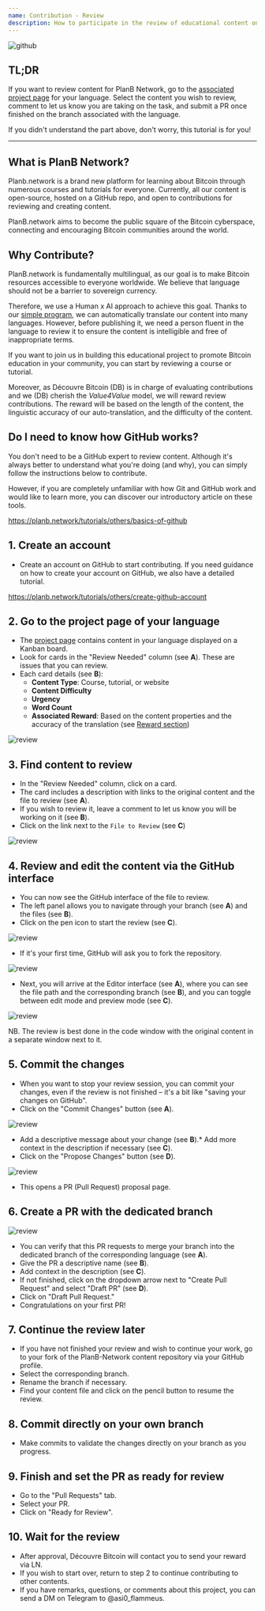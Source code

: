 ```yaml
---
name: Contribution - Review
description: How to participate in the review of educational content on PlanB Network?
---
```

![github](assets/cover.webp)

## TL;DR
If you want to review content for PlanB Network, go to the [associated project page](https://github.com/PlanB-Network/bitcoin-educational-content/projects?query=is%3Aopen) for your language. Select the content you wish to review, comment to let us know you are taking on the task, and submit a PR once finished on the branch associated with the language.

If you didn't understand the part above, don't worry, this tutorial is for you!

---

## What is PlanB Network?

Planb.network is a brand new platform for learning about Bitcoin through numerous courses and tutorials for everyone. Currently, all our content is open-source, hosted on a GitHub repo, and open to contributions for reviewing and creating content.

PlanB.network aims to become the public square of the Bitcoin cyberspace, connecting and encouraging Bitcoin communities around the world.

## Why Contribute?

PlanB.network is fundamentally multilingual, as our goal is to make Bitcoin resources accessible to everyone worldwide. We believe that language should not be a barrier to sovereign currency.

Therefore, we use a Human x AI approach to achieve this goal. Thanks to our [simple program](https://github.com/Asi0Flammeus/LLM-Translator), we can automatically translate our content into many languages. However, before publishing it, we need a person fluent in the language to review it to ensure the content is intelligible and free of inappropriate terms.

If you want to join us in building this educational project to promote Bitcoin education in your community, you can start by reviewing a course or tutorial.

Moreover, as Découvre Bitcoin (DB) is in charge of evaluating contributions and we (DB) cherish the *Value4Value* model, we will reward review contributions. The reward will be based on the length of the content, the linguistic accuracy of our auto-translation, and the difficulty of the content.

## Do I need to know how GitHub works?

You don't need to be a GitHub expert to review content.
Although it's always better to understand what you're doing (and why), you can simply follow the instructions below to contribute.

However, if you are completely unfamiliar with how Git and GitHub work and would like to learn more, you can discover our introductory article on these tools.

https://planb.network/tutorials/others/basics-of-github



## 1. Create an account
* Create an account on GitHub to start contributing. If you need guidance on how to create your account on GitHub, we also have a detailed tutorial.

https://planb.network/tutorials/others/create-github-account


## **2. Go to the project page of your language**
* The [project page](https://github.com/PlanB-Network/bitcoin-educational-content/projects?query=is%3Aopen) contains content in your language displayed on a Kanban board.
* Look for cards in the "Review Needed" column (see **A**). These are issues that you can review.
* Each card details (see **B**):
	- **Content Type**: Course, tutorial, or website
	- **Content Difficulty**
	- **Urgency**
	- **Word Count**
	- **Associated Reward**: Based on the content properties and the accuracy of the translation (see [Reward section](https://github.com/PlanB-Network/bitcoin-educational-content?tab=readme-ov-file#sat-reward))

![review](assets/1.webp)

## **3. Find content to review**
* In the "Review Needed" column, click on a card.
* The card includes a description with links to the original content and the file to review (see **A**).
* If you wish to review it, leave a comment to let us know you will be working on it (see **B**).
* Click on the link next to the `File to Review` (see **C**)

![review](assets/2.webp)

## **4. Review and edit the content via the GitHub interface**
* You can now see the GitHub interface of the file to review.
* The left panel allows you to navigate through your branch (see **A**) and the files (see **B**).
* Click on the pen icon to start the review (see **C**).

![review](assets/3.webp)

* If it's your first time, GitHub will ask you to fork the repository.

![review](assets/4.webp)

* Next, you will arrive at the Editor interface (see **A**), where you can see the file path and the corresponding branch (see **B**), and you can toggle between edit mode and preview mode (see **C**).

![review](assets/5.webp)

NB. The review is best done in the code window with the original content in a separate window next to it.

## **5. Commit the changes**

* When you want to stop your review session, you can commit your changes, even if the review is not finished – it's a bit like "saving your changes on GitHub".
* Click on the "Commit Changes" button (see **A**).

![review](assets/6.webp)
* Add a descriptive message about your change (see **B**).* Add more context in the description if necessary (see **C**).
* Click on the "Propose Changes" button (see **D**).

![review](assets/7.webp)

* This opens a PR (Pull Request) proposal page.

## **6. Create a PR with the dedicated branch**
![review](assets/8.webp)

* You can verify that this PR requests to merge your branch into the dedicated branch of the corresponding language (see **A**).
* Give the PR a descriptive name (see **B**).
* Add context in the description (see **C**).
* If not finished, click on the dropdown arrow next to "Create Pull Request" and select "Draft PR" (see **D**).
* Click on "Draft Pull Request."
* Congratulations on your first PR!

## **7. Continue the review later**
* If you have not finished your review and wish to continue your work, go to your fork of the PlanB-Network content repository via your GitHub profile.
* Select the corresponding branch.
* Rename the branch if necessary.
* Find your content file and click on the pencil button to resume the review.

## **8. Commit directly on your own branch**
* Make commits to validate the changes directly on your branch as you progress.

## **9. Finish and set the PR as ready for review**
* Go to the "Pull Requests" tab.
* Select your PR.
* Click on "Ready for Review".

## 10. Wait for the review
* After approval, Découvre Bitcoin will contact you to send your reward via LN.
* If you wish to start over, return to step 2 to continue contributing to other contents.
* If you have remarks, questions, or comments about this project, you can send a DM on Telegram to @asi0_flammeus.
